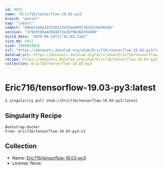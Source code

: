 ```yaml
---
id: 8831
name: "Eric716/tensorflow-19.03-py3"
branch: "master"
tag: "latest"
commit: "b06e7a4ba3153d0223dfdae999f16cbfc0e94560"
version: "379e9789ad2884073e36f96368794409"
build_date: "2019-09-24T17:42:03.210Z"
size_mb: 6921
size: 2968059935
sif: "https://datasets.datalad.org/shub/Eric716/tensorflow-19.03-py3/latest/2019-09-24-b06e7a4b-379e9789/379e9789ad2884073e36f96368794409.simg"
datalad_url: https://datasets.datalad.org?dir=/shub/Eric716/tensorflow-19.03-py3/latest/2019-09-24-b06e7a4b-379e9789/
recipe: https://datasets.datalad.org/shub/Eric716/tensorflow-19.03-py3/latest/2019-09-24-b06e7a4b-379e9789/Singularity
collection: Eric716/tensorflow-19.03-py3
---
```


# Eric716/tensorflow-19.03-py3:latest

```bash
$ singularity pull shub://Eric716/tensorflow-19.03-py3:latest
```

## Singularity Recipe

```singularity
Bootstrap:docker  
From: eric716/tensorflow-19.03-py3:v2
```

## Collection

 - Name: [Eric716/tensorflow-19.03-py3](https://github.com/Eric716/tensorflow-19.03-py3)
 - License: None

